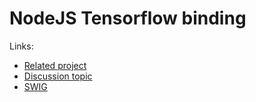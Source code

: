 # NodeJS Tensorflow binding

Links:
* [Related project](https://github.com/node-tensorflow/node-tensorflow)
* [Discussion topic](https://github.com/tensorflow/tensorflow/issues/37)
* [SWIG](https://github.com/node-tensorflow/node-tensorflow/pull/13)
